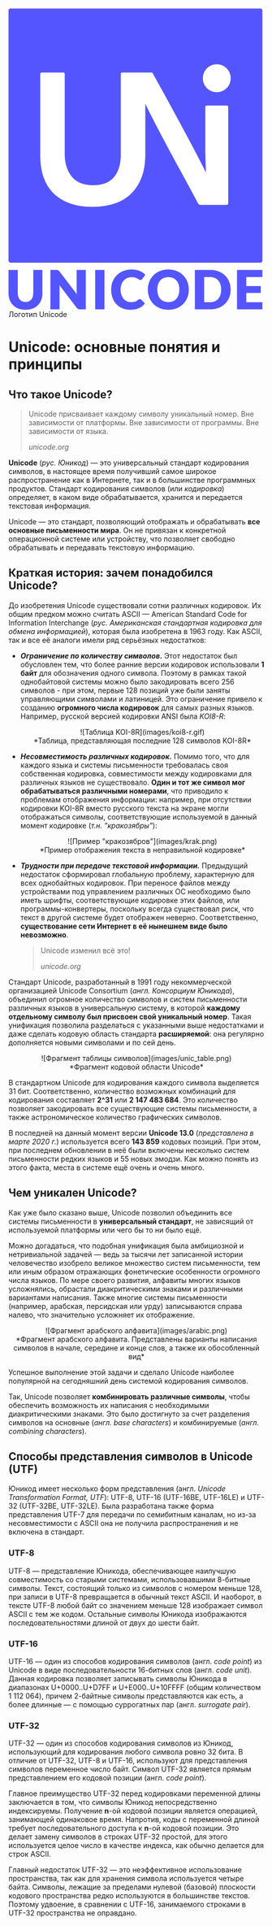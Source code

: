 <img align="center" src="images/unicode.png">Логотип Unicode</img>

# Unicode: основные понятия и принципы

## Что такое Unicode?

> Unicode присваивает каждому символу уникальный номер. Вне зависимости от платформы. Вне зависимости от программы. Вне зависимости от языка.
>
> *unicode.org*

**Unicode** (*рус. Юникод*) — это универсальный стандарт кодирования символов, в настоящее время получивший самое широкое распространение как в Интернете, так и в большинстве программных продуктов. Стандарт кодирования символов (или *кодировка*) определяет, в каком виде обрабатывается, хранится и передается текстовая информация.

Unicode — это стандарт, позволяющий отображать и обрабатывать **все основные письменности мира**. Он не привязан к конкретной операционной системе или устройству, что позволяет свободно обрабатывать и передавать текстовую информацию.

## Краткая история: зачем понадобился Unicode?

До изобретения Unicode существовали сотни различных кодировок. Их общим предком можно считать ASCII — American Standard Code for Information Interchange (*рус. Американская стандартная кодировка для обмена информацией*), которая была изобретена в 1963 году. Как ASCII, так и все её  аналоги имели ряд серьёзных недостатков:

- ***Ограничение по количеству символов*.** Этот недостаток был обусловлен тем, что более ранние версии кодировок использовали **1 байт** для обозначения одного символа. Поэтому в рамках такой однобайтовой системы можно было закодировать всего 256 символов - при этом, первые 128 позиций уже были заняты управляющими символами и латиницей. Это ограничение привело к созданию **огромного числа кодировок** для самых разных языков. Например, русской версией кодировки ANSI была *KOI8-R*:

  <div align="center">![Таблица KOI-8R](images/koi8-r.gif)</div>

  <div align="center">*Таблица, представляющая последние 128 символов KOI-8R*</div>

- ***Несовместимость различных кодировок*.** Помимо того, что для каждого языка и системы письменности требовалась своя собственная кодировка, совместимости между кодировками для различных языков не существовало. **Один и тот же символ мог обрабатываться различными номерами**, что приводило к проблемам отображения информации: например, при отсутствии кодировки KOI-8R вместо русского текста на экране могли отображаться символы, соответствующие используемой в данный момент кодировке (*т.н. "кракозябры"*):

  <div align="center">![Пример "кракозябров"](images/krak.png)</div>

  <div align="center">*Пример отображения текста в неправильной кодировке*</div>

- ***Трудности при передаче текстовой информации.*** Предыдущий недостаток сформировал глобальную проблему, характерную для всех однобайтных кодировок. При переносе файлов между устройствами под управлением различных ОС необходимо было иметь шрифты, соответствующие кодировке этих файлов, или программы-конвертеры, поскольку всегда существовал риск, что текст в другой системе будет отображен неверно. Соответственно, **существование сети Интернет в её нынешнем виде было невозможно**.

  

  > Unicode изменил всё это!
  >
  > *unicode.org*



Стандарт Unicode, разработанный в 1991 году некоммерческой организацией Unicode Consortium (*англ. Консорциум Юникода*), объединил огромное количество символов и систем письменности различных языков в универсальную систему, в которой **каждому отдельному символу был присвоен свой уникальный номер**. Такая унификация позволила разделаться с указанными выше недостатками и даже сделать кодовую область стандарта **расширяемой**: она регулярно дополняется новыми символами и по сей день.

<div align="center">![Фрагмент таблицы символов](images/unic_table.png)</div>

<div align="center">*Фрагмент кодовой области Unicode*</div>



В стандартном Unicode для кодирования каждого символа выделяется 31 бит. Соответственно, количество возможных комбинаций для кодирования составляет **2^31** или **2 147 483 684**. Это количество позволяет закодировать все существующие системы письменности, а также астрономическое количество графических символов.

В последней на данный момент версии **Unicode 13.0** (*представлена в марте 2020 г.*) используется всего **143 859** кодовых позиций. При этом, при последнем обновлении в неё были включены несколько систем письменности редких языков и 55 новых эмодзи. Как можно понять из этого факта, места в системе ещё очень и очень много.

## Чем уникален Unicode?

Как уже было сказано выше, Unicode позволил объединить все системы письменности в **универсальный стандарт**, не зависящий от используемой платформы или чего бы то ни было ещё.

Можно догадаться, что подобная унификация была амбициозной и нетривиальной задачей — ведь за тысячи лет записанной истории человечество изобрело великое множество систем письменности, тем или иным образом отражающих фонетические особенности огромного числа языков. По мере своего развития, алфавиты многих языков усложнялись, обрастали диакритическими знаками и различными вариантами написания. Также многие системы письменности (например, арабская, персидская или урду) записываются справа налево, что значительно усложняет их отображение.

<div align="center">![Фрагмент арабского алфавита](images/arabic.png)</div>

<div align="center">*Фрагмент арабского алфавита. Представлены варианты написания символов в начале, середине и конце слов, а также их обособленный вид*</div>

Успешное выполнение этой задачи и сделало Unicode наиболее популярной на сегодняшний день системой кодирования символов.

Так, Unicode позволяет **комбинировать различные символы**, чтобы обеспечить возможность их написания с необходимыми диакритическими знаками. Это было достигнуто за счет разделения символов на основные (*англ. base characters*) и комбинируемые (*англ. combining characters*).

## Способы представления символов в Unicode (UTF)

Юникод имеет несколько форм представления (англ. *Unicode Transformation Format, UTF*): UTF-8, UTF-16 (UTF-16BE, UTF-16LE) и UTF-32 (UTF-32BE, UTF-32LE). Была  разработана также форма представления UTF-7 для передачи по семибитным  каналам, но из-за несовместимости с ASCII она не получила  распространения и не включена в стандарт.

### UTF-8

UTF-8 — представление Юникода, обеспечивающее наилучшую совместимость со старыми системами, использовавшими 8-битные символы. Текст, состоящий только из символов с номером меньше 128, при записи в UTF-8 превращается в обычный текст ASCII. И наоборот, в тексте UTF-8 любой байт со значением меньше 128 изображает символ ASCII с тем же кодом. Остальные символы Юникода  изображаются последовательностями длиной от двух до шести байт.

### UTF-16

UTF-16 — один из способов кодирования символов (англ. *code point*) из Unicode в виде последовательности 16-битных слов (англ. *code unit*). Данная кодировка позволяет записывать символы Юникода в диапазонах U+0000..U+D7FF и U+E000..U+10FFFF (общим количеством 1 112 064), причем 2-байтные символы представляются как есть, а более длинные — с помощью суррогатных пар (англ. *surrogate pair*).

### UTF-32

UTF-32 — один из способов кодирования символов из Юникод, использующий для кодирования любого символа ровно 32 бита. В отличие от UTF-32, UTF-8 и UTF-16, используют для представления символов переменное число байт. Символ UTF-32 является прямым  представлением его кодовой позиции (англ. *code point*).

Главное преимущество UTF-32 перед кодировками переменной длины  заключается в том, что символы Юникод непосредственно индексируемы.  Получение **n**-ой кодовой позиции является операцией, занимающей одинаковое время.  Напротив, коды с переменной длиной требует последовательного доступа к **n**-ой кодовой позиции. Это делает замену символов в строках UTF-32 простой,  для этого используется целое число в качестве индекса, как обычно  делается для строк ASCII.

Главный недостаток UTF-32 — это неэффективное использование  пространства, так как для хранения символа используется четыре байта.  Символы, лежащие за пределами нулевой (базовой) плоскости кодового  пространства редко используются в большинстве текстов. Поэтому удвоение, в сравнении с UTF-16, занимаемого строками в UTF-32 пространства не оправдано.